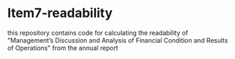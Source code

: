 # Item7-readability
this repository contains code for calculating the readability of "Management’s Discussion and Analysis of Financial Condition and Results of Operations" from the annual report
